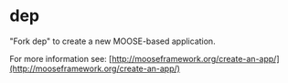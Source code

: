 dep
=====

"Fork dep" to create a new MOOSE-based application.

For more information see: [http://mooseframework.org/create-an-app/](http://mooseframework.org/create-an-app/)
